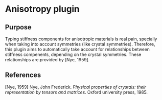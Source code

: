 # Anisotropy plugin
## Purpose
Typing stiffness components for anisotropic materials is real pain, specially when taking into account symmetries (like crystal symmetries). 
Therefore, this plugin aims to automatically take account for relationships between stiffness compenents, depending on the crystal symmetries. These relationships are provided by [Nye, 1959].

## References
  [Nye, 1959] Nye, John Frederick. *Physical properties of crystals: their representation by tensors and matrices*. Oxford university press, 1985.
